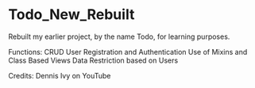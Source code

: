 # Todo_New_Rebuilt

Rebuilt my earlier project, by the name Todo, for learning purposes.

Functions:
CRUD
User Registration and Authentication
Use of Mixins and Class Based Views
Data Restriction based on Users

Credits: Dennis Ivy on YouTube
